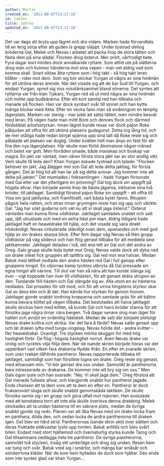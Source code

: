```yaml
---
author: Martin
created_at: '2011-08-07T13:17:18'
id: jakten
title: Jakten
updated_at: '2011-08-07T13:17:18'
---
```

Det var dags att bryta upp lägret och dra vidare. Marken hade förvandlats till en lerig sörja efter att guden Is grepp släppt. Under tystnad deltog bröderna Gal, Melek och Nevas i arbetet att packa ihop de stora tälten och fästa dem på sina slädar. Flocken drog österut. Mer orört, vårfrodigt bete. Fyra dagar bort hördes dock annalkande ryttare. Som alltid ute på slätterna drog män och kvinnor händerna mot sina vapen - man vet aldrig vad som komma skall. Snart siktas åtta ryttare som i hög takt - så hög takt leran tillåter - rider mot dem. Som sig bör skickar Yurgan ut några av sina hirdmän för att utröna deras ärende. När det visade sig att de bar bud till Yurgan, och endast Yurgan, spred sig viss misstänksamhet bland sönerna. Det syntes att ryttarna var från klan Tjakars. Yurgan red så ut med några av sina hirdmän och mötte upp budbärarna. Efter ett kort samtal red han tillbaka och manade på flocken. Han var dock synbart svår till sinnet och han bytte många blickar med Akta. Efter en vecka fann man så småningom en lämplig lägerplats. Marken var stenig - mer jobb att sätta tälten, men mindre besvär med leran. På vägen hade man mött Bore och dennes flock och därmed fördubblat arbetsstyrkan. Innan lägret kunde resas var dock pajon Roke påbjuden att offra för att utröna platsens gudagunst. Detta tog lång tid, och de mer otåliga hade redan börjat spänna upp sina tält då Roke reste sig och påtalade att platsen var duglig. Under kvällen höll man ånyo en fest för att fira den nya lägerplatsen. Här skulle man förbli åtminstone någon månad och betet var gott. Men förråden sinade, både manskap och boskap var magra. En jakt var väntad, men våren första stora jakt var av stor andlig vikt. Vem skulle få leda den? Khan Yurgan äskade tystnad och talade: "Flocken behöver en jakt. Jag ålägger min son Gal att leda detta jaktlag, för första gången. Det är hög tid att han tar på sig detta ansvar. Jag kommer inte att delta på jakten." Det mumlades i folksamlingen - hade Yurgan försonats med Gal eller var det ytterligare en prövning? Gal tog dock sin uppgift på högsta allvar. Han började samla ihop de bästa jägarna, inklusive sina två bröder, till jaktlaget. Samtidigt förstod pajon Roke sin uppgift - att offra till Visa om god jaktlycka, och framförallt, vart bästa bytet fanns. Ritualen pågick hela natten, och strax innan gryningen reste han sig upp och väckte Gal: "Jag har sökt gudarna och vet nu att vi skall jaga österut." Österut väntades man kunna finna vildhästar. Jaktlaget samlades snabbt och satt upp, lätt utrustade och med en extra häst per man. Aldrig tidigare hade jaktlaget haft en heavédrake till hjälp, och det visade sig vara direkt nödvändigt. Nevas cirkulerade ständigt ovan dem, spanandes och med god hjälp av sin drakes skarpa blick. Efter fem dagar såg Nevas så liten grupp vildhästar på väg söderut och han flög genast tillbaka för att meddela sina jaktkamrater. Jaktlaget delades i två, det ena lett av Gal och det andra av Oreg. Gals grupp skulle leda bytet mot Oreg. Nevas valde dock att dyka ned sin drake vilket fick gruppen att splittra sig. Gal red mot ena halvan. Medan Batuk med lätthet nedlade den andra hästen red Gal i full galopp efter gruppens hingst. En viljornas kamp tycktes utbryta då Gal pressade sin egna hingst allt närmre. Till slut var han så nära att han kunde slänga sig över - vigt hoppade han över till vildhästen, för att genast skära strupen av den. Tumlande föll hästen och Gal slängde sig av. Alla utom en av hästarna nedlades. Gal prisades för sitt mod, och för att vinna hingstens styrkor skar Gal av dess kön och åt det. Han kände hur styrkan for genom honom. Jaktlaget gjorde snabbt iordning kropparna och samlade gräs för att bättre kunna bevara köttet på vägen tillbaka. Det beslutades att halva jaktlaget skulle skickas hem med köttet, så kunde Gal och hans bröder stanna för att försöka jaga några örnar nära bergen. Två dagar senare slog man läger för natten och avnjöt en ordentlig häststek. Medan de satt där började plötsligt Nevas drake kvittra och skrika. Var det fara å färde? Nevas satte genast upp och lät draken lyfta med tunga vingslag. Nevas hörde det - andra kvitter - fler heavédrakar. Ovanligt. Tre stycken mörka skuggor for med hög hastighet förbi. De flög i högsta hastighet norrut. Även Nevas drake var orolig och tycktes vilja följa dem. När de isande skrien började höras var det uppenbart vad vilken fara drakarna flydde ifrån. En efter en svarade skrien, som utan tvekan tillhörde pantheror. Nevas rapporterade tillbaka till jaktlaget, samtidigt som han försökte lugna sin drake. Oreg reste sig genast, med allvarsam min: "Vi bör genast dra oss undan. Sannolikt är pantherorna bara intresserade av drakarna. De kommer inte att bry sig om oss." Men Gals ögon lyste och han svarade: "Nej. Vi skall jaga dem." Oreg förstod att Gal menade fullaste allvar, och klargjorde snabbt hur pantheror jagade. Enda chansen att ta dem vore att ta dem en efter en. Pantheror är dock fruktansvärt sluga och skulle snabbt genomskåda taktiken. De skulle försöka samla sig i en grupp och göra utfall mot männen. Han avslutade med att konstatera torrt att inte alla skulle överleva denna drabbing. Melek skickades att ta undan hästarna till en säkrare plats, medan de övriga snabbt gjorde sig redo. Planen var att låta Nevas med sin drake locka fram en panthera, döda den, och sedan locka de andra pantherorna till draken igen. Det blev en hård strid. Pantherornas isande skrin sköt över slätten och deras fruktade eldkvastar lyste upp himlen. Batuk anfölls och blev svårt biten. Endast med stort hjältemod och övernaturlig styrka kunde Tarog och Gal tillsammans nedlägga hela tre pantheror. De övriga pantherorna, sannolikt två stycken, insåg sitt underläge och drog sig undan. Resan hem var tung och svår. Batuk vred sig i smärtor, och många bar småsår och sönderrivna kläder. När de kom hem hyllades de dock som hjältar. Den enda som inte syntes glad var khan Yurgan...